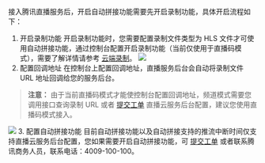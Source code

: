 接入腾讯直播服务后，开启自动拼接功能需要先开启录制功能，具体开启流程如下：
1. 开启录制功能 
开启录制功能时，您需要配置录制文件类型为 HLS 文件才可使用自动拼接功能，通过控制台配置开启录制功能（当前仅使用于直播码模式），需要了解详情请参考 [云端录制](/document/product/267/7963)。
![](http://imgcache.tcecqpoc.fsphere.cn/image/mc.qcloudimg.com/static/img/f0ae825b082dac847640eb7b931eb927/image.png)
2. 配置回调地址
在控制台上配置回调地址，直播服务后台会自动将录制文件 URL 地址回调给您的服务后台。
>**注意：**
>由于当前直播码模式才能使控制台配置回调地址，频道模式需要您调用接口查询录制 URL 或者 [提交工单](http://console.tcecqpoc.fsphere.cn/workorder/category) 直播云服务后台配置，建议您使用直播码模式接入。

![](http://imgcache.tcecqpoc.fsphere.cn/image/mc.qcloudimg.com/static/img/b19be8058b7f29fe66eb160d6f01abb1/image.png)
3. 配置自动拼接功能 
目前自动拼接功能以及自动拼接支持的推流中断时间仅支持直播云服务后台配置，您如果需要开启自动拼接功能，可 [提交工单](http://console.tcecqpoc.fsphere.cn/workorder/category) 或者联系腾讯商务人员，联系电话：4009-100-100。

  
